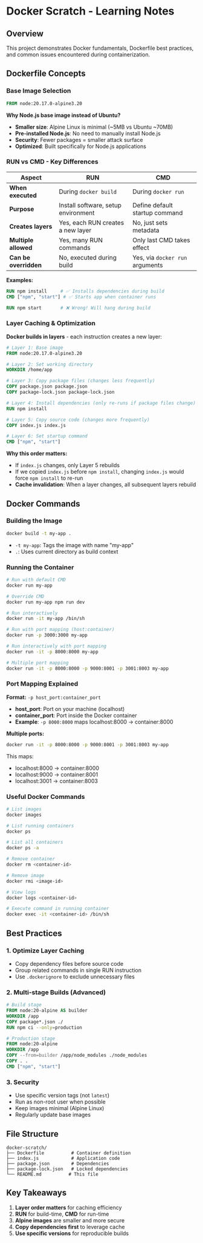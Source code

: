 # Docker Scratch - Learning Notes

## Overview

This project demonstrates Docker fundamentals, Dockerfile best practices, and common issues encountered during containerization.

## Dockerfile Concepts

### Base Image Selection

```dockerfile
FROM node:20.17.0-alpine3.20
```

**Why Node.js base image instead of Ubuntu?**

- **Smaller size**: Alpine Linux is minimal (~5MB vs Ubuntu ~70MB)
- **Pre-installed Node.js**: No need to manually install Node.js
- **Security**: Fewer packages = smaller attack surface
- **Optimized**: Built specifically for Node.js applications

### RUN vs CMD - Key Differences

| Aspect                | RUN                                 | CMD                             |
| --------------------- | ----------------------------------- | ------------------------------- |
| **When executed**     | During `docker build`               | During `docker run`             |
| **Purpose**           | Install software, setup environment | Define default startup command  |
| **Creates layers**    | Yes, each RUN creates a new layer   | No, just sets metadata          |
| **Multiple allowed**  | Yes, many RUN commands              | Only last CMD takes effect      |
| **Can be overridden** | No, executed during build           | Yes, via `docker run` arguments |

**Examples:**

```dockerfile
RUN npm install     # ✅ Installs dependencies during build
CMD ["npm", "start"] # ✅ Starts app when container runs

RUN npm start       # ❌ Wrong! Will hang during build
```

### Layer Caching & Optimization

**Docker builds in layers** - each instruction creates a new layer:

```dockerfile
# Layer 1: Base image
FROM node:20.17.0-alpine3.20

# Layer 2: Set working directory
WORKDIR /home/app

# Layer 3: Copy package files (changes less frequently)
COPY package.json package.json
COPY package-lock.json package-lock.json

# Layer 4: Install dependencies (only re-runs if package files change)
RUN npm install

# Layer 5: Copy source code (changes more frequently)
COPY index.js index.js

# Layer 6: Set startup command
CMD ["npm", "start"]
```

**Why this order matters:**

- If `index.js` changes, only Layer 5 rebuilds
- If we copied `index.js` before `npm install`, changing `index.js` would force `npm install` to re-run
- **Cache invalidation**: When a layer changes, all subsequent layers rebuild

## Docker Commands

### Building the Image

```bash
docker build -t my-app .
```

- `-t my-app`: Tags the image with name "my-app"
- `.`: Uses current directory as build context

### Running the Container

```bash
# Run with default CMD
docker run my-app

# Override CMD
docker run my-app npm run dev

# Run interactively
docker run -it my-app /bin/sh

# Run with port mapping (host:container)
docker run -p 3000:3000 my-app

# Run interactively with port mapping
docker run -it -p 8000:8000 my-app

# Multiple port mapping
docker run -it -p 8000:8000 -p 9000:8001 -p 3001:8003 my-app
```

### Port Mapping Explained

**Format:** `-p host_port:container_port`

- **host_port**: Port on your machine (localhost)
- **container_port**: Port inside the Docker container
- **Example**: `-p 8000:8000` maps localhost:8000 → container:8000

**Multiple ports:**

```bash
docker run -it -p 8000:8000 -p 9000:8001 -p 3001:8003 my-app
```

This maps:

- localhost:8000 → container:8000
- localhost:9000 → container:8001
- localhost:3001 → container:8003

### Useful Docker Commands

```bash
# List images
docker images

# List running containers
docker ps

# List all containers
docker ps -a

# Remove container
docker rm <container-id>

# Remove image
docker rmi <image-id>

# View logs
docker logs <container-id>

# Execute command in running container
docker exec -it <container-id> /bin/sh
```

## Best Practices

### 1. Optimize Layer Caching

- Copy dependency files before source code
- Group related commands in single RUN instruction
- Use `.dockerignore` to exclude unnecessary files

### 2. Multi-stage Builds (Advanced)

```dockerfile
# Build stage
FROM node:20-alpine AS builder
WORKDIR /app
COPY package*.json ./
RUN npm ci --only=production

# Production stage
FROM node:20-alpine
WORKDIR /app
COPY --from=builder /app/node_modules ./node_modules
COPY . .
CMD ["npm", "start"]
```

### 3. Security

- Use specific version tags (not `latest`)
- Run as non-root user when possible
- Keep images minimal (Alpine Linux)
- Regularly update base images

## File Structure

```
docker-scratch/
├── Dockerfile          # Container definition
├── index.js            # Application code
├── package.json        # Dependencies
├── package-lock.json   # Locked dependencies
└── README.md          # This file
```

## Key Takeaways

1. **Layer order matters** for caching efficiency
2. **RUN** for build-time, **CMD** for run-time
3. **Alpine images** are smaller and more secure
4. **Copy dependencies first** to leverage cache
5. **Use specific versions** for reproducible builds
